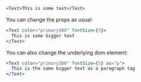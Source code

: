 ```jsx harmony
<Text>This is some text</Text>
```

You can change the props as usual:

```jsx harmony
<Text color="primary300" fontSize={5}>
  This is some bigger text
</Text>
```

You can also change the underlying dom element:

```jsx harmony
<Text color="primary300" fontSize={5} as="p">
  This is the same bigger text as a paragraph tag
</Text>
```
